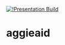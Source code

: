 [![!Presentation Build](https://github.com/jeremythuff/aggieaid/actions/workflows/build-test-client.yml/badge.svg)](https://github.com/jeremythuff/aggieaid/actions)

# aggieaid

